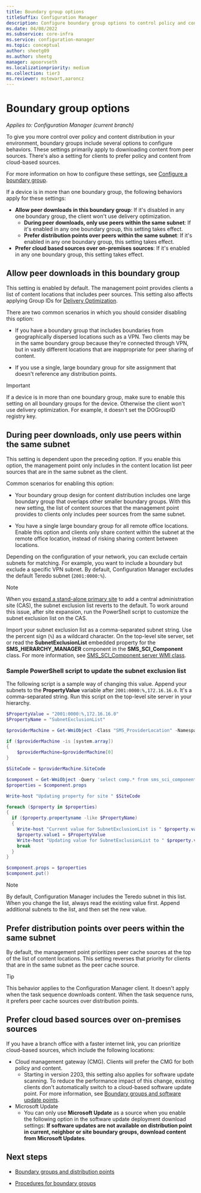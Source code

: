 ```yaml
---
title: Boundary group options
titleSuffix: Configuration Manager
description: Configure boundary group options to control policy and content distribution.
ms.date: 04/08/2022
ms.subservice: core-infra
ms.service: configuration-manager
ms.topic: conceptual
author: sheetg09
ms.author: sheetg
manager: apoorvseth
ms.localizationpriority: medium
ms.collection: tier3
ms.reviewer: mstewart,aaroncz 
---
```


# Boundary group options

*Applies to: Configuration Manager (current branch)*

<!--1356193, 1358749-->
To give you more control over policy and content distribution in your environment, boundary groups include several options to configure behaviors. These settings primarily apply to downloading content from peer sources. There's also a setting for clients to prefer policy and content from cloud-based sources.

For more information on how to configure these settings, see [Configure a boundary group](boundary-group-procedures.md#configure-a-boundary-group).

If a device is in more than one boundary group, the following behaviors apply for these settings:

- **Allow peer downloads in this boundary group**: If it's disabled in any one boundary group, the client won't use delivery optimization.
  - **During peer downloads, only use peers within the same subnet**: If it's enabled in any one boundary group, this setting takes effect.
  - **Prefer distribution points over peers within the same subnet**: If it's enabled in any one boundary group, this setting takes effect.
- **Prefer cloud based sources over on-premises sources**: If it's enabled in any one boundary group, this setting takes effect.

## Allow peer downloads in this boundary group

This setting is enabled by default. The management point provides clients a list of content locations that includes peer sources. This setting also affects applying Group IDs for [Delivery Optimization](../../../plan-design/hierarchy/fundamental-concepts-for-content-management.md#delivery-optimization).

There are two common scenarios in which you should consider disabling this option:

- If you have a boundary group that includes boundaries from geographically dispersed locations such as a VPN. Two clients may be in the same boundary group because they're connected through VPN, but in vastly different locations that are inappropriate for peer sharing of content.

- If you use a single, large boundary group for site assignment that doesn't reference any distribution points.

> [!IMPORTANT]
> If a device is in more than one boundary group, make sure to enable this setting on all boundary groups for the device. Otherwise the client won't use delivery optimization. For example, it doesn't set the DOGroupID registry key.

## During peer downloads, only use peers within the same subnet

This setting is dependent upon the preceding option. If you enable this option, the management point only includes in the content location list peer sources that are in the same subnet as the client.

Common scenarios for enabling this option:

- Your boundary group design for content distribution includes one large boundary group that overlaps other smaller boundary groups. With this new setting, the list of content sources that the management point provides to clients only includes peer sources from the same subnet.

- You have a single large boundary group for all remote office locations. Enable this option and clients only share content within the subnet at the remote office location, instead of risking sharing content between locations.

Depending on the configuration of your network, you can exclude certain subnets for matching. For example, you want to include a boundary but exclude a specific VPN subnet. By default, Configuration Manager excludes the default Teredo subnet (`2001:0000:%`).<!--3555777-->

> [!NOTE]
> When you [expand a stand-alone primary site](../install/prerequisites-for-installing-sites.md#bkmk_expand) to add a central administration site (CAS), the subnet exclusion list reverts to the default. To work around this issue, after site expansion, run the PowerShell script to customize the subnet exclusion list on the CAS.<!-- 6309068 -->

Import your subnet exclusion list as a comma-separated subnet string. Use the percent sign (`%`) as a wildcard character. On the top-level site server, set or read the **SubnetExclusionList** embedded property for the **SMS_HIERARCHY_MANAGER** component in the **SMS_SCI_Component** class. For more information, see [SMS_SCI_Component server WMI class](../../../../develop/reference/core/servers/configure/sms_sci_component-server-wmi-class.md).

### Sample PowerShell script to update the subnet exclusion list

The following script is a sample way of changing this value. Append your subnets to the **PropertyValue** variable after `2001:0000:%,172.16.16.0`. It's a comma-separated string. Run this script on the top-level site server in your hierarchy.

```PowerShell
$PropertyValue = "2001:0000:%,172.16.16.0"
$PropertyName = "SubnetExclusionList"

$providerMachine = Get-WmiObject -Class "SMS_ProviderLocation" -Namespace "root\sms"

if ($providerMachine -is [system.array])
{
    $providerMachine=$providerMachine[0]
}

$SiteCode = $providerMachine.SiteCode

$component = Get-WmiObject -Query 'select comp.* from sms_sci_component comp join SMS_SCI_SiteDefinition sdef on sdef.SiteCode=comp.SiteCode where sdef.ParentSiteCode="" and comp.componentname="SMS_HIERARCHY_MANAGER"' -ComputerName $providerMachine.Machine -Namespace root\sms\site_$SiteCode
$properties = $component.props

Write-host "Updating property for site " $SiteCode

foreach ($property in $properties)
{
  if ($property.propertyname -like $PropertyName)
  {
    Write-host "Current value for SubnetExclusionList is " $property.value1
    $property.value1 = $PropertyValue
    Write-host "Updating value for SubnetExclusionList to " $property.value1
    break
  }
}

$component.props = $properties
$component.put()
```

> [!NOTE]
> By default, Configuration Manager includes the Teredo subnet in this list. When you change the list, always read the existing value first. Append additional subnets to the list, and then set the new value.

## Prefer distribution points over peers within the same subnet

By default, the management point prioritizes peer cache sources at the top of the list of content locations. This setting reverses that priority for clients that are in the same subnet as the peer cache source.

> [!TIP]
> This behavior applies to the Configuration Manager client. It doesn't apply when the task sequence downloads content. When the task sequence runs, it prefers peer cache sources over distribution points. <!-- SCCMDocs#1376 -->

## Prefer cloud based sources over on-premises sources

If you have a branch office with a faster internet link, you can prioritize cloud-based sources, which include the following locations:<!-- SCCMDocs#1529 -->

- Cloud management gateway (CMG). Clients will prefer the CMG for both policy and content.
   - Starting in version 2203, this setting also applies for software update scanning. To reduce the performance impact of this change, existing clients don't automatically switch to a cloud-based software update point. For more information, see [Boundary groups and software update points](boundary-groups-software-update-points.md#bkmk_prefer_cmgsup). <!--7759984-->
- Microsoft Update
  - You can only use **Microsoft Update** as a source when you enable the following option in the software update deployment download settings: **If software updates are not available on distribution point in current, neighbor or site boundary groups, download content from Microsoft Updates**.


## Next steps

- [Boundary groups and distribution points](boundary-groups-distribution-points.md)

- [Procedures for boundary groups](boundary-group-procedures.md)
